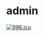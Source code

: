 # admin
<a href="https://996.icu"><img src="https://img.shields.io/badge/link-996.icu-red.svg" alt="996.icu" /></a>
